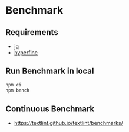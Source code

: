 # Benchmark

## Requirements

- [jq](https://stedolan.github.io/jq/)
- [hyperfine](https://github.com/sharkdp/hyperfine)

## Run Benchmark in local

```sh
npm ci
npm bench
```

## Continuous Benchmark

- https://textlint.github.io/textlint/benchmarks/

